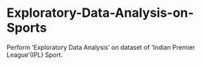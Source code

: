 # Exploratory-Data-Analysis-on-Sports
Perform ‘Exploratory Data Analysis’ on dataset of ‘Indian Premier League’(IPL) Sport.
